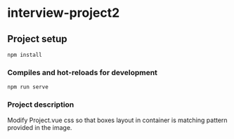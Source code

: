 # interview-project2

## Project setup
```
npm install
```

### Compiles and hot-reloads for development
```
npm run serve
```

### Project description

Modify Project.vue css so that boxes layout in container is matching pattern provided in the image.
